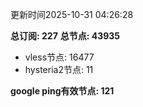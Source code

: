 更新时间2025-10-31 04:26:28

**总订阅: 227**
**总节点: 43935**
- vless节点: 16477
- hysteria2节点: 11

**google ping有效节点: 121**
